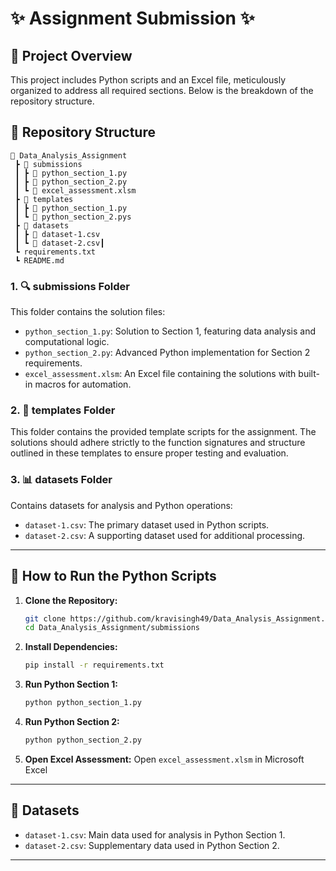 
# ✨ Assignment Submission ✨

## 🚀 Project Overview
This project includes Python scripts and an Excel file, meticulously organized to address all required sections. Below is the breakdown of the repository structure.

## 📁 Repository Structure
```
📂 Data_Analysis_Assignment
 ┣ 📂 submissions
 ┃ ┣ 📄 python_section_1.py
 ┃ ┣ 📄 python_section_2.py
 ┃ ┗ 📄 excel_assessment.xlsm
 ┣ 📂 templates
 ┃ ┣ 📄 python_section_1.py
 ┃ ┗ 📄 python_section_2.pys
 ┣ 📂 datasets
 ┃ ┣ 📄 dataset-1.csv
 ┃ ┗ 📄 dataset-2.csv┃
 ┗ requirements.txt
 ┗ README.md
```

### **1. 🔍 submissions Folder**
This folder contains the solution files:

- `python_section_1.py`: Solution to Section 1, featuring data analysis and computational logic.
- `python_section_2.py`: Advanced Python implementation for Section 2 requirements.
- `excel_assessment.xlsm`: An Excel file containing the solutions with built-in macros for automation.

### **2. 📝 templates Folder**
This folder contains the provided template scripts for the assignment. The solutions should adhere strictly to the function signatures and structure outlined in these templates to ensure proper testing and evaluation.

### **3. 📊 datasets Folder**
Contains datasets for analysis and Python operations:

- `dataset-1.csv`: The primary dataset used in Python scripts.
- `dataset-2.csv`: A supporting dataset used for additional processing.

---

## 🔧 How to Run the Python Scripts

1. **Clone the Repository:**
   ```bash
   git clone https://github.com/kravisingh49/Data_Analysis_Assignment.git
   cd Data_Analysis_Assignment/submissions
   ```

2. **Install Dependencies:**
   ```bash
   pip install -r requirements.txt
   ```

3. **Run Python Section 1:**
   ```bash
   python python_section_1.py
   ```

4. **Run Python Section 2:**
   ```bash
   python python_section_2.py
   ```

5. **Open Excel Assessment:**
   Open `excel_assessment.xlsm` in Microsoft Excel

---

## 📂 Datasets
- `dataset-1.csv`: Main data used for analysis in Python Section 1.
- `dataset-2.csv`: Supplementary data used in Python Section 2.


---

